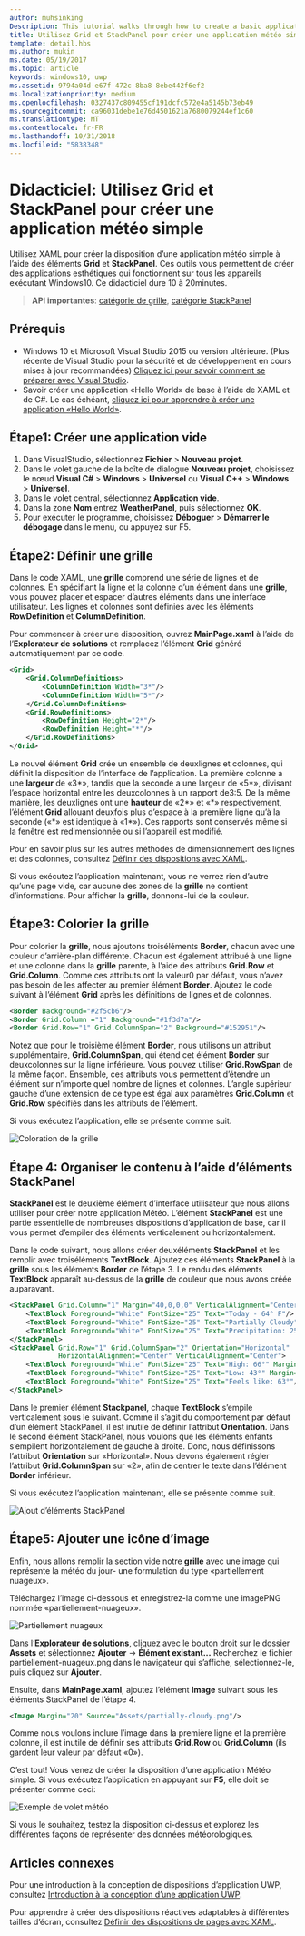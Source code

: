 ```yaml
---
author: muhsinking
Description: This tutorial walks through how to create a basic application user interface. It explains and demonstrates the use of Grid and StackPanel, two of the most common XAML elements.
title: Utilisez Grid et StackPanel pour créer une application météo simple.
template: detail.hbs
ms.author: mukin
ms.date: 05/19/2017
ms.topic: article
keywords: windows10, uwp
ms.assetid: 9794a04d-e67f-472c-8ba8-8ebe442f6ef2
ms.localizationpriority: medium
ms.openlocfilehash: 0327437c809455cf191dcfc572e4a5145b73eb49
ms.sourcegitcommit: ca96031debe1e76d4501621a7680079244ef1c60
ms.translationtype: MT
ms.contentlocale: fr-FR
ms.lasthandoff: 10/31/2018
ms.locfileid: "5838348"
---
```

# <a name="tutorial-use-grid-and-stackpanel-to-create-a-simple-weather-app"></a>Didacticiel: Utilisez Grid et StackPanel pour créer une application météo simple

Utilisez XAML pour créer la disposition d’une application météo simple à l’aide des éléments **Grid** et **StackPanel**. Ces outils vous permettent de créer des applications esthétiques qui fonctionnent sur tous les appareils exécutant Windows10. Ce didacticiel dure 10 à 20minutes.

> **API importantes**: [catégorie de grille](https://docs.microsoft.com/en-us/uwp/api/windows.ui.xaml.controls.grid), [catégorie StackPanel](https://docs.microsoft.com/en-us/uwp/api/windows.ui.xaml.controls.stackpanel)

## <a name="prerequisites"></a>Prérequis
- Windows 10 et Microsoft Visual Studio 2015 ou version ultérieure. (Plus récente de Visual Studio pour la sécurité et de développement en cours mises à jour recommandées) [Cliquez ici pour savoir comment se préparer avec Visual Studio](../../get-started/get-set-up.md).
- Savoir créer une application «Hello World» de base à l’aide de XAML et de C#. Le cas échéant, [cliquez ici pour apprendre à créer une application «Hello World»](https://msdn.microsoft.com/windows/uwp/get-started/create-a-hello-world-app-xaml-universal).

## <a name="step-1-create-a-blank-app"></a>Étape1: Créer une application vide
1. Dans VisualStudio, sélectionnez **Fichier** > **Nouveau projet**.
2. Dans le volet gauche de la boîte de dialogue **Nouveau projet**, choisissez le nœud **Visual C#** > **Windows** > **Universel** ou **Visual C++** > **Windows** > **Universel**.
3. Dans le volet central, sélectionnez **Application vide**.
4. Dans la zone **Nom** entrez **WeatherPanel**, puis sélectionnez **OK**.
5. Pour exécuter le programme, choisissez **Déboguer** > **Démarrer le débogage** dans le menu, ou appuyez sur F5.

## <a name="step-2-define-a-grid"></a>Étape2: Définir une grille
Dans le code XAML, une **grille** comprend une série de lignes et de colonnes. En spécifiant la ligne et la colonne d’un élément dans une **grille**, vous pouvez placer et espacer d’autres éléments dans une interface utilisateur. Les lignes et colonnes sont définies avec les éléments **RowDefinition** et **ColumnDefinition**.

Pour commencer à créer une disposition, ouvrez **MainPage.xaml** à l’aide de l’**Explorateur de solutions** et remplacez l’élément **Grid** généré automatiquement par ce code.

```xml
<Grid>
    <Grid.ColumnDefinitions>
        <ColumnDefinition Width="3*"/>
        <ColumnDefinition Width="5*"/>
    </Grid.ColumnDefinitions>
    <Grid.RowDefinitions>
        <RowDefinition Height="2*"/>
        <RowDefinition Height="*"/>
    </Grid.RowDefinitions>
</Grid>
```

Le nouvel élément **Grid** crée un ensemble de deuxlignes et colonnes, qui définit la disposition de l’interface de l’application. La première colonne a une **largeur** de «3\*», tandis que la seconde a une largeur de «5\*», divisant l’espace horizontal entre les deuxcolonnes à un rapport de3:5. De la même manière, les deuxlignes ont une **hauteur** de «2\*» et «\*» respectivement, l’élément **Grid** allouant deuxfois plus d’espace à la première ligne qu’à la seconde («\*» est identique à «1\*»). Ces rapports sont conservés même si la fenêtre est redimensionnée ou si l’appareil est modifié.

Pour en savoir plus sur les autres méthodes de dimensionnement des lignes et des colonnes, consultez [Définir des dispositions avec XAML](https://msdn.microsoft.com/windows/uwp/layout/layouts-with-xaml#layout-properties).

Si vous exécutez l’application maintenant, vous ne verrez rien d’autre qu’une page vide, car aucune des zones de la **grille** ne contient d’informations. Pour afficher la **grille**, donnons-lui de la couleur.

## <a name="step-3-color-the-grid"></a>Étape3: Colorier la grille
Pour colorier la **grille**, nous ajoutons troiséléments **Border**, chacun avec une couleur d’arrière-plan différente. Chacun est également attribué à une ligne et une colonne dans la **grille** parente, à l’aide des attributs **Grid.Row** et **Grid.Column**. Comme ces attributs ont la valeur0 par défaut, vous n’avez pas besoin de les affecter au premier élément **Border**. Ajoutez le code suivant à l’élément **Grid** après les définitions de lignes et de colonnes.

```xml
<Border Background="#2f5cb6"/>
<Border Grid.Column ="1" Background="#1f3d7a"/>
<Border Grid.Row="1" Grid.ColumnSpan="2" Background="#152951"/>
```

Notez que pour le troisième élément **Border**, nous utilisons un attribut supplémentaire, **Grid.ColumnSpan**, qui étend cet élément **Border** sur deuxcolonnes sur la ligne inférieure. Vous pouvez utiliser **Grid.RowSpan** de la même façon. Ensemble, ces attributs vous permettent d’étendre un élément sur n’importe quel nombre de lignes et colonnes. L’angle supérieur gauche d’une extension de ce type est égal aux paramètres **Grid.Column** et **Grid.Row** spécifiés dans les attributs de l’élément.

Si vous exécutez l’application, elle se présente comme suit.

![Coloration de la grille](images/grid-weather-1.png)

## <a name="step-4-organize-content-by-using-stackpanel-elements"></a>Étape 4: Organiser le contenu à l’aide d’éléments StackPanel
**StackPanel** est le deuxième élément d’interface utilisateur que nous allons utiliser pour créer notre application Météo. L’élément **StackPanel** est une partie essentielle de nombreuses dispositions d’application de base, car il vous permet d’empiler des éléments verticalement ou horizontalement.

Dans le code suivant, nous allons créer deuxéléments **StackPanel** et les remplir avec troiséléments **TextBlock**. Ajoutez ces éléments **StackPanel** à la **grille** sous les éléments **Border** de l’étape 3. Le rendu des éléments **TextBlock** apparaît au-dessus de la **grille** de couleur que nous avons créée auparavant.

```xml
<StackPanel Grid.Column="1" Margin="40,0,0,0" VerticalAlignment="Center">
    <TextBlock Foreground="White" FontSize="25" Text="Today - 64° F"/>
    <TextBlock Foreground="White" FontSize="25" Text="Partially Cloudy"/>
    <TextBlock Foreground="White" FontSize="25" Text="Precipitation: 25%"/>
</StackPanel>
<StackPanel Grid.Row="1" Grid.ColumnSpan="2" Orientation="Horizontal"
            HorizontalAlignment="Center" VerticalAlignment="Center">
    <TextBlock Foreground="White" FontSize="25" Text="High: 66°" Margin="0,0,20,0"/>
    <TextBlock Foreground="White" FontSize="25" Text="Low: 43°" Margin="0,0,20,0"/>
    <TextBlock Foreground="White" FontSize="25" Text="Feels like: 63°"/>
</StackPanel>
```

Dans le premier élément **Stackpanel**, chaque **TextBlock** s’empile verticalement sous le suivant. Comme il s’agit du comportement par défaut d’un élément StackPanel, il est inutile de définir l’attribut **Orientation**. Dans le second élément StackPanel, nous voulons que les éléments enfants s’empilent horizontalement de gauche à droite. Donc, nous définissons l’attribut **Orientation** sur «Horizontal». Nous devons également régler l’attribut **Grid.ColumnSpan** sur «2», afin de centrer le texte dans l’élément **Border** inférieur.

Si vous exécutez l’application maintenant, elle se présente comme suit.

![Ajout d’éléments StackPanel](images/grid-weather-2.png)

## <a name="step-5-add-an-image-icon"></a>Étape5: Ajouter une icône d’image

Enfin, nous allons remplir la section vide notre **grille** avec une image qui représente la météo du jour- une formulation du type «partiellement nuageux».

Téléchargez l’image ci-dessous et enregistrez-la comme une imagePNG nommée «partiellement-nuageux».

![Partiellement nuageux](images/partially-cloudy.PNG)

Dans l’**Explorateur de solutions**, cliquez avec le bouton droit sur le dossier **Assets** et sélectionnez **Ajouter** -> **Élément existant...** Recherchez le fichier partiellement-nuageux.png dans le navigateur qui s’affiche, sélectionnez-le, puis cliquez sur **Ajouter**.

Ensuite, dans **MainPage.xaml**, ajoutez l’élément **Image** suivant sous les éléments StackPanel de l’étape 4.

```xml
<Image Margin="20" Source="Assets/partially-cloudy.png"/>
```

Comme nous voulons inclure l’image dans la première ligne et la première colonne, il est inutile de définir ses attributs **Grid.Row** ou **Grid.Column** (ils gardent leur valeur par défaut «0»).

C’est tout! Vous venez de créer la disposition d’une application Météo simple. Si vous exécutez l’application en appuyant sur **F5**, elle doit se présenter comme ceci:

![Exemple de volet météo](images/grid-weather-3.PNG)

Si vous le souhaitez, testez la disposition ci-dessus et explorez les différentes façons de représenter des données météorologiques.

## <a name="related-articles"></a>Articles connexes
Pour une introduction à la conception de dispositions d’application UWP, consultez [Introduction à la conception d’une application UWP](https://msdn.microsoft.com/windows/uwp/layout/design-and-ui-intro).

Pour apprendre à créer des dispositions réactives adaptables à différentes tailles d’écran, consultez [Définir des dispositions de pages avec XAML](https://msdn.microsoft.com/windows/uwp/layout/layouts-with-xaml).
